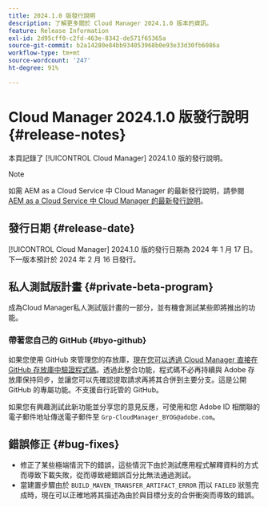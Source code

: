 ```yaml
---
title: 2024.1.0 版發行說明
description: 了解更多關於 Cloud Manager 2024.1.0 版本的資訊。
feature: Release Information
exl-id: 2d95cff0-c2fd-463e-8342-de571f65365a
source-git-commit: b2a14280e84bb934053968b0e93e33d30fb6086a
workflow-type: tm+mt
source-wordcount: '247'
ht-degree: 91%

---
```


# Cloud Manager 2024.1.0 版發行說明 {#release-notes}

本頁記錄了 [!UICONTROL Cloud Manager] 2024.1.0 版的發行說明。

>[!NOTE]
>
>如需 AEM as a Cloud Service 中 Cloud Manager 的最新發行說明，請參閱 [AEM as a Cloud Service 中 Cloud Manager 的最新發行說明](https://experienceleague.adobe.com/zh-hant/docs/experience-manager-cloud-service/content/release-notes/cloud-manager/current)。

## 發行日期 {#release-date}

[!UICONTROL Cloud Manager] 2024.1.0 版的發行日期為 2024 年 1 月 17 日。下一版本預計於 2024 年 2 月 16 日發行。

## 私人測試版計畫 {#private-beta-program}

成為Cloud Manager私人測試版計畫的一部分，並有機會測試某些即將推出的功能。

### 帶著您自己的 GitHub {#byo-github}

如果您使用 GitHub 來管理您的存放庫，[現在您可以透過 Cloud Manager 直接在 GitHub 存放庫中驗證程式碼](/help/managing-code/private-repositories.md)。透過此整合功能，程式碼不必再持續與 Adobe 存放庫保持同步，並讓您可以先確認提取請求再將其合併到主要分支。這是公開 GitHub 的專屬功能。不支援自行託管的 GitHub。

如果您有興趣測試此新功能並分享您的意見反應，可使用和您 Adobe ID 相關聯的電子郵件地址傳送電子郵件至 `Grp-CloudManager_BYOG@adobe.com`。

## 錯誤修正 {#bug-fixes}

* 修正了某些極端情況下的錯誤，這些情況下由於測試應用程式解釋資料的方式而導致下載失敗，從而導致總錯誤百分比無法通過測試。
* 當建置步驟由於 `BUILD_MAVEN_TRANSFER_ARTIFACT_ERROR` 而以 `FAILED` 狀態完成時，現在可以正確地將其描述為由於與目標分支的合併衝突而導致的錯誤。
